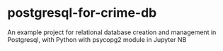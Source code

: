 # postgresql-for-crime-db
An example project for relational database creation and management in Postgresql, with Python with psycopg2 module in Jupyter NB
